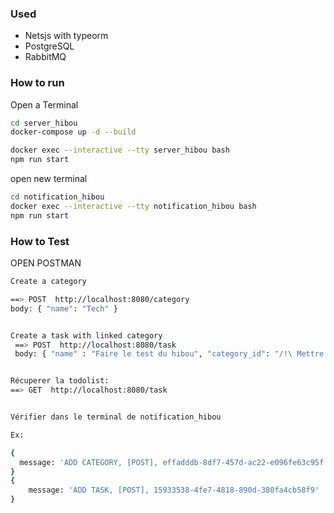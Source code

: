 ### Used

- Netsjs with typeorm
- PostgreSQL
- RabbitMQ

### How to run

Open a Terminal 

```bash
cd server_hibou
docker-compose up -d --build

docker exec --interactive --tty server_hibou bash
npm run start
````

open new terminal 

```bash
cd notification_hibou
docker exec --interactive --tty notification_hibou bash
npm run start
```

### How to Test

OPEN POSTMAN 


```bash
Create a category 

==> POST  http://localhost:8080/category
body: { "name": "Tech" }


Create a task with linked category
 ==> POST  http://localhost:8080/task
 body: { "name" : "Faire le test du hibou", "category_id": "/!\ Mettre ici l'id récupérer par le précédent POST" }


Récuperer la todolist:
==> GET  http://localhost:8080/task


Vérifier dans le terminal de notification_hibou 

Ex: 

{
  message: 'ADD CATEGORY, [POST], effadddb-8df7-457d-ac22-e096fe63c95f'
}
{
    message: 'ADD TASK, [POST], 15933538-4fe7-4818-890d-380fa4cb58f9' 
}

```



